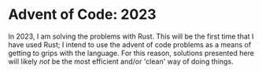 # Advent of Code: 2023

In 2023, I am solving the problems with Rust. This will be the first time that I have used Rust; I intend to use the advent of code problems as a means of getting to grips with the language. For this reason, solutions presented here will likely *not* be the most efficient and/or 'clean' way of doing things.
